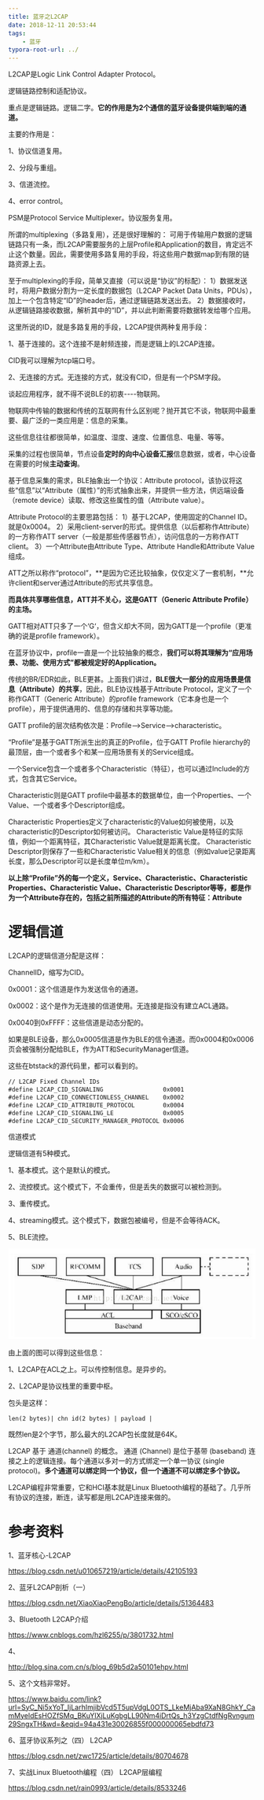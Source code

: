 ```yaml
---
title: 蓝牙之L2CAP
date: 2018-12-11 20:53:44
tags:
	- 蓝牙
typora-root-url: ../
---
```




L2CAP是Logic Link Control Adapter Protocol。

逻辑链路控制和适配协议。

重点是逻辑链路。逻辑二字。**它的作用是为2个通信的蓝牙设备提供端到端的通道。**

主要的作用是：

1、协议信道复用。

2、分段与重组。

3、信道流控。

4、error control。



PSM是Protocol Service Multiplexer。协议服务复用。

所谓的multiplexing（多路复用），还是很好理解的：
可用于传输用户数据的逻辑链路只有一条，而L2CAP需要服务的上层Profile和Application的数目，肯定远不止这个数量。因此，需要使用多路复用的手段，将这些用户数据map到有限的链路资源上去。

至于multiplexing的手段，简单又直接（可以说是“协议”的标配）：
1）数据发送时，将用户数据分割为一定长度的数据包（L2CAP Packet Data Units，PDUs），加上一个包含特定“ID”的header后，通过逻辑链路发送出去。
2）数据接收时，从逻辑链路接收数据，解析其中的“ID”，并以此判断需要将数据转发给哪个应用。

这里所说的ID，就是多路复用的手段，L2CAP提供两种复用手段：

1、基于连接的。这个连接不是射频连接，而是逻辑上的L2CAP连接。

CID我可以理解为tcp端口号。

2、无连接的方式。无连接的方式，就没有CID，但是有一个PSM字段。



谈起应用程序，就不得不说BLE的初衷----物联网。

物联网中传输的数据和传统的互联网有什么区别呢？抛开其它不谈，物联网中最重要、最广泛的一类应用是：信息的采集。

这些信息往往都很简单，如温度、湿度、速度、位置信息、电量、等等。

采集的过程也很简单，节点设备**定时的向中心设备汇报**信息数据，或者，中心设备在需要的时候**主动查询**。

基于信息采集的需求，BLE抽象出一个协议：Attribute protocol，该协议将这些“信息”以“Attribute（属性）”的形式抽象出来，并提供一些方法，供远端设备（remote device）读取、修改这些属性的值（Attribute value）。


Attribute Protocol的主要思路包括：
1）基于L2CAP，使用固定的Channel ID。就是0x0004。
2）采用client-server的形式。提供信息（以后都称作Attribute）的一方称作ATT server（一般是那些传感器节点），访问信息的一方称作ATT client。
3）一个Attribute由Attribute Type、Attribute Handle和Attribute Value组成。



ATT之所以称作“protocol”，**是因为它还比较抽象，仅仅定义了一套机制，**允许client和server通过Attribute的形式共享信息。

**而具体共享哪些信息，ATT并不关心，这是GATT（Generic Attribute Profile）的主场。**

GATT相对ATT只多了一个‘G‘，但含义却大不同，因为GATT是一个profile（更准确的说是profile framework）。

在蓝牙协议中，profile一直是一个比较抽象的概念，**我们可以将其理解为“应用场景、功能、使用方式”都被规定好的Application。**

传统的BR/EDR如此，BLE更甚。上面我们讲过，**BLE很大一部分的应用场景是信息（Attribute）的共享**，因此，BLE协议栈基于Attribute Protocol，定义了一个称作GATT（Generic Attribute）的profile framework（它本身也是一个profile），用于提供通用的、信息的存储和共享等功能。

GATT profile的层次结构依次是：Profile—>Service—>characteristic。

“Profile”是基于GATT所派生出的真正的Profile，位于GATT Profile hierarchy的最顶层，由一个或者多个和某一应用场景有关的Service组成。

一个Service包含一个或者多个Characteristic（特征），也可以通过Include的方式，包含其它Service。

Characteristic则是GATT profile中最基本的数据单位，由一个Properties、一个Value、一个或者多个Descriptor组成。

Characteristic Properties定义了characteristic的Value如何被使用，以及characteristic的Descriptor如何被访问。
Characteristic Value是特征的实际值，例如一个距离特征，其Characteristic Value就是距离长度。
Characteristic Descriptor则保存了一些和Characteristic Value相关的信息（例如value记录距离长度，那么Descriptor可以是长度单位m/km）。

**以上除“Profile”外的每一个定义，Service、Characteristic、Characteristic Properties、Characteristic Value、Characteristic Descriptor等等，都是作为一个Attribute存在的，包括之前所描述的Attribute的所有特征：Attribute** 





# 逻辑信道

L2CAP的逻辑信道分配是这样：

ChannelID，缩写为CID。

0x0001：这个信道是作为发送信令的通道。

0x0002：这个是作为无连接的信道使用。无连接是指没有建立ACL通路。

0x0040到0xFFFF：这些信道是动态分配的。

如果是BLE设备，那么0x0005信道是作为BLE的信令通道。而0x0004和0x0006页会被强制分配给BLE，作为ATT和SecurityManager信道。

这些在btstack的源代码里，都可以看到的。

```
// L2CAP Fixed Channel IDs    
#define L2CAP_CID_SIGNALING                 0x0001
#define L2CAP_CID_CONNECTIONLESS_CHANNEL    0x0002
#define L2CAP_CID_ATTRIBUTE_PROTOCOL        0x0004
#define L2CAP_CID_SIGNALING_LE              0x0005
#define L2CAP_CID_SECURITY_MANAGER_PROTOCOL 0x0006
```





信道模式

逻辑信道有5种模式。

1、基本模式。这个是默认的模式。

2、流控模式。这个模式下，不会重传，但是丢失的数据可以被检测到。

3、重传模式。

4、streaming模式。这个模式下，数据包被编号，但是不会等待ACK。

5、BLE流控。







![](/images/L2CAP在协议栈里的位置.png)

由上面的图可以得到这些信息：

1、L2CAP在ACL之上。可以传控制信息。是异步的。

2、L2CAP是协议栈里的重要中枢。



包头是这样：

```
len(2 bytes)| chn id(2 bytes) | payload |
```



既然len是2个字节，那么最大的L2CAP包长度就是64K。



L2CAP 基于 通道(channel) 的概念。 通道 (Channel) 是位于基带 (baseband) 连接之上的逻辑连接。每个通道以多对一的方式绑定一个单一协议 (single protocol)。**多个通道可以绑定同一个协议，但一个通道不可以绑定多个协议。** 



L2CAP编程非常重要，它和HCI基本就是Linux Bluetooth编程的基础了。几乎所有协议的连接，断连，读写都是用L2CAP连接来做的。

# 参考资料

1、蓝牙核心-L2CAP

https://blog.csdn.net/u010657219/article/details/42105193

2、蓝牙L2CAP剖析（一）

https://blog.csdn.net/XiaoXiaoPengBo/article/details/51364483

3、Bluetooth L2CAP介绍

https://www.cnblogs.com/hzl6255/p/3801732.html

4、

http://blog.sina.com.cn/s/blog_69b5d2a50101ehpv.html

5、这个文档非常好。

https://www.baidu.com/link?url=SyC_Ni5xYoT_IjLarhImjibVcd5T5upVdgL0OTS_LkeMjAba9XaN8GhkY_CamMyeldEsHOZfSMq_BKuYlXjLuKgbgLL90Nm4iDrtQs_h3YzgCtdfNgRvngum29SngxTH&wd=&eqid=94a431e30026855f000000065ebdfd73

6、蓝牙协议系列之（四） L2CAP

https://blog.csdn.net/zwc1725/article/details/80704678

7、实战Linux Bluetooth编程（四） L2CAP层编程

https://blog.csdn.net/rain0993/article/details/8533246